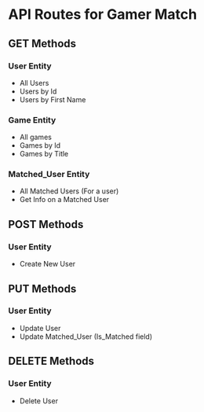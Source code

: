 # API Routes for Gamer Match

## GET Methods

### User Entity

- All Users
- Users by Id
- Users by First Name

### Game Entity

- All games
- Games by Id
- Games by Title

### Matched_User Entity

- All Matched Users (For a user)
- Get Info on a Matched User

## POST Methods

### User Entity

- Create New User

## PUT Methods

### User Entity

- Update User
- Update Matched_User (Is_Matched field)

## DELETE Methods

### User Entity

- Delete User
